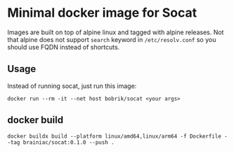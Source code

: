 # Minimal docker image for Socat

Images are built on top of alpine linux and tagged with alpine releases.
Not that alpine does not support `search` keyword in `/etc/resolv.conf`
so you should use FQDN instead of shortcuts.

## Usage

Instead of running socat, just run this image:

```
docker run --rm -it --net host bobrik/socat <your args>
```

## docker build
```
docker buildx build --platform linux/amd64,linux/arm64 -f Dockerfile --tag brainiac/socat:0.1.0 --push .

```
